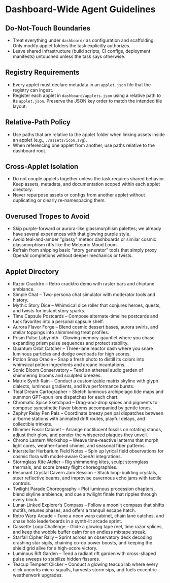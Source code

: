 # Dashboard-Wide Agent Guidelines

## Do-Not-Touch Boundaries
- Treat everything under `dashboard/` as configuration and scaffolding. Only modify applet folders the task explicitly authorizes.
- Leave shared infrastructure (build scripts, CI configs, deployment manifests) untouched unless the task says otherwise.

## Registry Requirements
- Every applet must declare metadata in an `applet.json` file that the registry can ingest.
- Register each applet in `dashboard/applets.json` using a relative path to its `applet.json`. Preserve the JSON key order to match the intended tile layout.

## Relative-Path Policy
- Use paths that are relative to the applet folder when linking assets inside an applet (e.g., `./assets/icon.svg`).
- When referencing one applet from another, use paths relative to the dashboard root.

## Cross-Applet Isolation
- Do not couple applets together unless the task requires shared behavior. Keep assets, metadata, and documentation scoped within each applet directory.
- Never repurpose assets or configs from another applet without duplicating or clearly re-namespacing them.

## Overused Tropes to Avoid
- Skip purple-forward or aurora-like glassmorphism palettes; we already have several experiences with that glowing purple style.
- Avoid teal-and-amber "glassy" meteor dashboards or similar cosmic glassmorphism riffs like the Meteoric Mood Loom.
- Refrain from shipping basic "story generator" tools that simply proxy OpenAI completions without deeper mechanics or twists.

## Applet Directory
- Razor Cracktro – Retro cracktro demo with raster bars and chiptune ambiance.
- Simple Chat – Two-persona chat simulator with moderator tools and history.
- Mythic Story Dice – Whimsical dice roller that conjures heroes, quests, and twists for instant story sparks.
- Time Capsule Postcards – Compose alternate-timeline postcards and tuck favorites into a personal capsule shelf.
- Aurora Flavor Forge – Blend cosmic dessert bases, aurora swirls, and stellar toppings into shimmering treat profiles.
- Prism Pulse Labyrinth – Glowing memory-gauntlet where you chase expanding prism pulse sequences and protect stability.
- Quantum Orbit Catcher – Three-lane reactor dash where you snare luminous particles and dodge overloads for high scores.
- Potion Snap Oracle – Snap a fresh photo to distill its colors into whimsical potion ingredients and arcane incantations.
- Sonic Bloom Conservatory – Tend an ethereal audio garden of shimmering blooms and sculpted breezes.
- Matrix Synth Rain – Conduct a customizable matrix skyline with glyph dialects, luminous gradients, and live performance bursts.
- Tidal Dream Cartographer – Sketch luminous archipelago tide maps and summon GPT-spun lore dispatches for each chart.
- Chromatic Spice Sketchpad – Drag-and-drop spices and pigments to compose synesthetic flavor blooms accompanied by gentle tones.
- Zephyr Relay Pen Pals – Coordinate breezy pen pal dispatches between airborne stations with animated drift routes, playful delays, and collectible trinkets.
- Glimmer Fossil Cabinet – Arrange noctilucent fossils on rotating stands, adjust their glow, and ponder the whispered plaques they unveil.
- Chrono Lantern Workshop – Weave time-reactive lanterns that morph light cores, weather-tuned chimes, and seasonal fiber patterns.
- Interstellar Herbarium Field Notes – Spin up lyrical field observations for cosmic flora with model-aware OpenAI integrations.
- Stormglass Kite Atelier – Rig shimmering kites, sculpt stormglass thermals, and score breezy flight choreographies.
- Resonant Crystal Cavern Jam Session – Stack loop-building crystals, steer reflective beams, and improvise cavernous echo jams with tactile controls.
- Twilight Parade Choreography – Plot luminous procession chapters, blend skyline ambience, and cue a twilight finale that ripples through every block.
- Lunar-Linked Explorer’s Compass – Follow a moonlit compass that shifts motifs, retunes phases, and offers a tranquil escape hatch.
- Retro Warp Arcade – Tune a neon warp cabinet, chain lane catches, and chase holo leaderboards in a synth-lit arcade sprint.
- Cassette Loop Challenge – Glide a glowing tape reel, time razor splices, and keep the wobble buffer calm for an endless mixtape streak.
- Starfall Cipher Rally – Sprint across an observatory deck decoding crashing star sigils, chaining co-op power boosts, and keeping the shield grid alive for a high-score victory.
- Luminous Rift Garden – Tend a radiant rift garden with cross-shaped pulse sweeps to stabilize hidden fissures.
- Teacup Tempest Clicker – Conduct a glowing teacup lab where every click uncorks micro-squalls, harvests storm sips, and fuels eccentric weatherwork upgrades.
